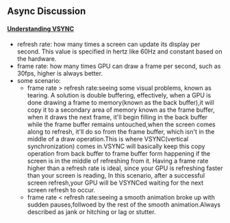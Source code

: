 ## Async Discussion

#### [Understanding VSYNC][vsync]
+ refresh rate:
	how many times a screen can update its display per second.
	This value is specified in hertz like 60Hz and constant based on the hardware.
+ frame rate:
	how many times GPU can draw a frame per second, such as 30fps, higher
	is always better.
+ some scenario:
	- frame rate > refresh rate:seeing some visual problems, known as tearing.
		A solution is double buffering, effectively, when a GPU is done drawing a frame to memory(known as the back buffer),it will copy it to a secondary area of memory known as the frame buffer, when it draws the next frame, it'll begin filling in the back buffer while the frame buffer remains untouched,when the screen comes along to refresh, it'll do so from the frame buffer, which isn't in the middle of a draw operation.This is where VSYNC(vertical synchronization) comes in.VSYNC will basically keep this copy operation from back buffer to frame buffer form happening if the screen is in the middle of refreshing from it.
		Having a frame rate higher than a refresh rate is ideal, since your GPU is refreshing faster than your screen is reading, In this scenario, after a successful screen refresh,your GPU will be VSYNCed waiting for the next screen refresh to occur.
	- frame rate < refresh rate:seeing a smooth animation broke up with sudden pauses,follwoed by the rest of the smooth animation.Always described as jank or hitching or lag or stutter.



[vsync]:https://www.youtube.com/watch?v=1iaHxmfZGGc